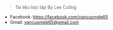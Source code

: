 > Tài liệu học tập By Lee Cường

- Facebook: https://facebook.com/vancuongle65
- Gmail: vancuongle65@gmail.com
